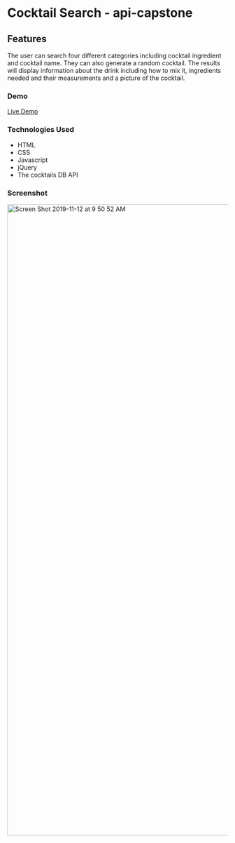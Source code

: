 # Cocktail Search - api-capstone

<h2>Features</h2>

<p>The user can search four different categories including cocktail ingredient and cocktail name. 
They can also generate a random cocktail.
The results will display information about the drink including how to mix it, ingredients needed and their
measurements and a picture of the cocktail.</p>

<h3>Demo</h3>

<a href='https://andacanaver.github.io/api-capstone/'> Live Demo</a>

<h3>Technologies Used</h3>
<ul>
  <li>HTML</li>
  <li>CSS</li>
  <li>Javascript</li>
  <li>jQuery</li>
  <li>The cocktails DB API</li>
</ul>

<h3>Screenshot</h3>
<img width="1440" alt="Screen Shot 2019-11-12 at 9 50 52 AM" src="https://user-images.githubusercontent.com/48130732/68689658-545d6080-0536-11ea-984a-40ac04d0fc05.png">
